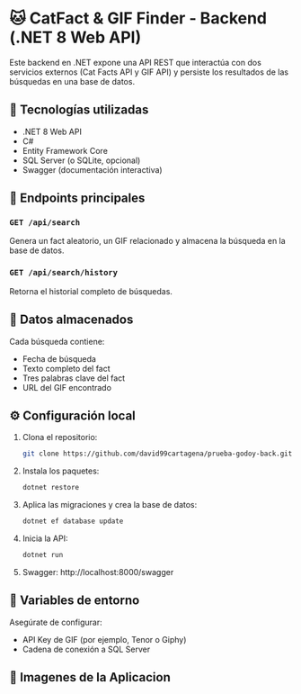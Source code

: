 # 🐱 CatFact & GIF Finder - Backend (.NET 8 Web API)

Este backend en .NET expone una API REST que interactúa con dos servicios externos (Cat Facts API y GIF API) y persiste los resultados de las búsquedas en una base de datos.

## 🚀 Tecnologías utilizadas

- .NET 8 Web API
- C#
- Entity Framework Core
- SQL Server (o SQLite, opcional)
- Swagger (documentación interactiva)

## 🎯 Endpoints principales

### `GET /api/search`

Genera un fact aleatorio, un GIF relacionado y almacena la búsqueda en la base de datos.

### `GET /api/search/history`

Retorna el historial completo de búsquedas.

## 🧠 Datos almacenados

Cada búsqueda contiene:

- Fecha de búsqueda
- Texto completo del fact
- Tres palabras clave del fact
- URL del GIF encontrado

## ⚙️ Configuración local

1. Clona el repositorio:

   ```bash
   git clone https://github.com/david99cartagena/prueba-godoy-back.git
   ```

2. Instala los paquetes:
   ```bash
   dotnet restore
   ```
3. Aplica las migraciones y crea la base de datos:

   ```bash
   dotnet ef database update
   ```

4. Inicia la API:

   ```bash
   dotnet run
   ```

5. Swagger: http://localhost:8000/swagger

## 🔐 Variables de entorno

Asegúrate de configurar:

- API Key de GIF (por ejemplo, Tenor o Giphy)
- Cadena de conexión a SQL Server

## 📸 Imagenes de la Aplicacion
